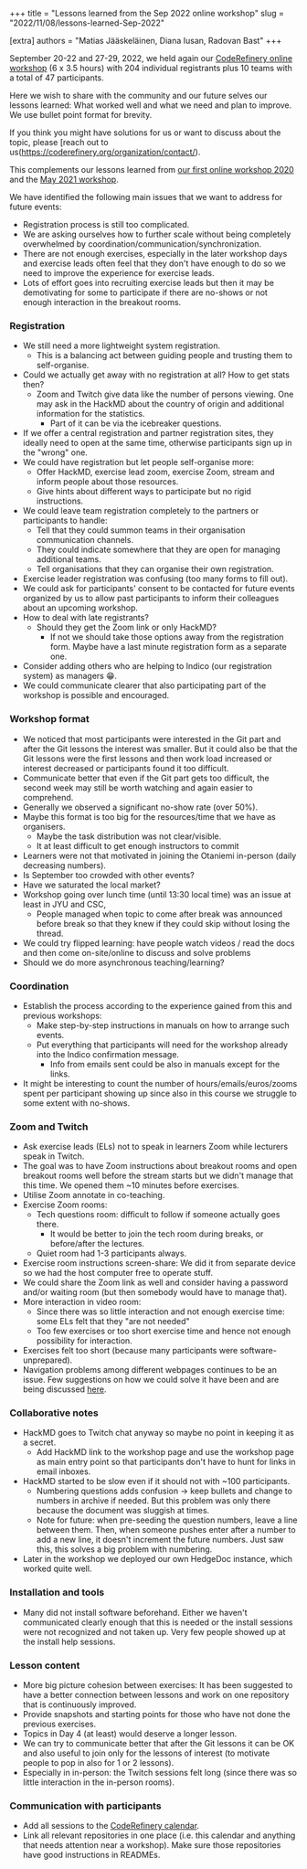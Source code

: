 +++
title = "Lessons learned from the Sep 2022 online workshop"
slug = "2022/11/08/lessons-learned-Sep-2022"

[extra]
authors = "Matias Jääskeläinen, Diana Iusan, Radovan Bast"
+++

September 20-22 and 27-29, 2022, we held again our [CodeRefinery
online workshop](https://coderefinery.github.io/2022-09-20-workshop/) (6 x 3.5 hours) with 204 individual registrants plus 10 teams with a total of 47 participants.

Here we wish to share with the community and our future selves our lessons learned: What worked well and what we need and plan to improve. We use bullet point format for brevity.

If you think you might have solutions for us or want to discuss about the topic, please [reach out to us(https://coderefinery.org/organization/contact/).

This complements our lessons learned from [our first online workshop 2020](https://coderefinery.org/blog/2020/04/14/first-online-workshop/) and the [May 2021 workshop](https://coderefinery.org/blog/2021/11/25/lessons-learned-may-2021/).

We have identified the following main issues that we want to address for future events:
- Registration process is still too complicated.
- We are asking ourselves how to further scale without being completely overwhelmed by coordination/communication/synchronization.
- There are not enough exercises, especially in the later workshop days and exercise leads often feel that they don't have enough to do so we need to improve the experience for exercise leads.
- Lots of effort goes into recruiting exercise leads but then it may be demotivating for some to participate if there are no-shows or not enough interaction in the breakout rooms.


### Registration

- We still need a more lightweight system registration.
  - This is a balancing act between guiding people and trusting them to self-organise.
- Could we actually get away with no registration at all? How to get stats then?
  - Zoom and Twitch give data like the number of persons viewing. One may ask in the HackMD about the country of origin and additional information for the statistics.
    - Part of it can be via the icebreaker questions.
- If we offer a central registration and partner registration sites, they ideally need to open at the same time, otherwise
  participants sign up in the "wrong" one.
- We could have registration but let people self-organise more:
  - Offer HackMD, exercise lead zoom, exercise Zoom, stream and inform people about those resources.
  - Give hints about different ways to participate but no rigid instructions.
- We could leave team registration completely to the partners or participants to handle:
  - Tell that they could summon teams in their organisation communication channels.
  - They could indicate somewhere that they are open for managing additional teams.
  - Tell organisations that they can organise their own registration.
- Exercise leader registration was confusing (too many forms to fill out).
- We could ask for participants' consent to be contacted for future events organized by us to allow past participants to inform their colleagues about an upcoming workshop.
- How to deal with late registrants?
  - Should they get the Zoom link or only HackMD?
    - If not we should take those options away from the registration form. Maybe have a last minute registration form as a separate one.
- Consider adding others who are helping to Indico (our registration system) as managers :grin:.
- We could communicate clearer that also participating part of the workshop is possible and encouraged.


### Workshop format

- We noticed that most participants were interested in the Git part and after the Git lessons the interest was smaller. But it could also be that the Git lessons were the first lessons and then work load increased or interest decreased or participants found it too difficult.
- Communicate better that even if the Git part gets too difficult, the second week may still be worth watching and again easier to comprehend.
- Generally we observed a significant no-show rate (over 50%).
- Maybe this format is too big for the resources/time that we have as organisers.
  - Maybe the task distribution was not clear/visible.
  - It at least difficult to get enough instructors to commit
- Learners were not that motivated in joining the Otaniemi in-person (daily decreasing numbers).
- Is September too crowded with other events?
- Have we saturated the local market?
- Workshop going over lunch time (until 13:30 local time) was an issue at least in JYU and CSC,
  - People managed when topic to come after break was announced before break so that they knew if they could skip without losing the thread.
- We could try flipped learning: have people watch videos / read the docs and then come on-site/online to discuss and solve problems
- Should we do more asynchronous teaching/learning?


### Coordination

- Establish the process according to the experience gained from this and previous workshops:
  - Make step-by-step instructions in manuals on how to arrange such events.
  - Put everything that participants will need for the workshop already into the Indico confirmation message.
    - Info from emails sent could be also in manuals except for the links.
- It might be interesting to count the number of hours/emails/euros/zooms spent per participant showing up since also in this course we struggle to some extent with no-shows.


### Zoom and Twitch

- Ask exercise leads (ELs) not to speak in learners Zoom while lecturers speak in Twitch.
- The goal was to have Zoom instructions about breakout rooms and open breakout rooms well before the stream starts but we didn't manage that this time. We opened them ~10 minutes before exercises.
- Utilise Zoom annotate in co-teaching.
- Exercise Zoom rooms:
  - Tech questions room: difficult to follow if someone actually goes there.
      - It would be better to join the tech room during breaks, or before/after the lectures.
  - Quiet room had 1-3 participants always.
- Exercise room instructions screen-share: We did it from separate device so we had the host computer free to operate stuff.
- We could share the Zoom link as well and consider having a password and/or waiting room (but then somebody would have to manage that).
- More interaction in video room:
  - Since there was so little interaction and not enough exercise time: some ELs felt that they "are not needed"
  - Too few exercises or too short exercise time and hence not enough possibility for interaction.
- Exercises felt too short (because many participants were software-unprepared).
- Navigation problems among different webpages continues to be an issue. Few suggestions on how we could solve it have been and are being discussed [here](https://github.com/coderefinery/coderefinery.org/issues/697).


### Collaborative notes

- HackMD goes to Twitch chat anyway so maybe no point in keeping it as a secret.
  - Add HackMD link to the workshop page and use the workshop page as main entry point so that participants don't have to hunt for links in email inboxes.
- HackMD started to be slow even if it should not with ~100 participants.
  - Numbering questions adds confusion -> keep bullets and change to numbers in archive if needed. But this problem was only there because the document was sluggish at times.
  - Note for future: when pre-seeding the question numbers, leave a line between them.  Then, when someone pushes enter after a number to add a new line, it doesn't increment the future numbers.  Just saw this, this solves a big problem with numbering.
- Later in the workshop we deployed our own HedgeDoc instance, which worked quite well.


### Installation and tools

- Many did not install software beforehand. Either we haven't communicated clearly enough that this is needed or the install sessions were not recognized and not taken up. Very few people showed up at the install help sessions.


### Lesson content

- More big picture cohesion between exercises: It has been suggested to have a better connection between lessons and work on one repository that is continuously improved.
- Provide snapshots and starting points for those who have not done the previous exercises.
- Topics in Day 4 (at least) would deserve a longer lesson.
- We can try to communicate better that after the Git lessons it can be OK and also useful to join only for the lessons of interest (to motivate people to pop in also for 1 or 2 lessons).
- Especially in in-person: the Twitch sessions felt long (since there was so little interaction in the in-person rooms).


### Communication with participants

- Add all sessions to the [CodeRefinery calendar](https://coderefinery.org/calendars/).
- Link all relevant repositories in one place (i.e. this calendar and anything that needs attention near a workshop). Make sure those repositories have good instructions in READMEs.
